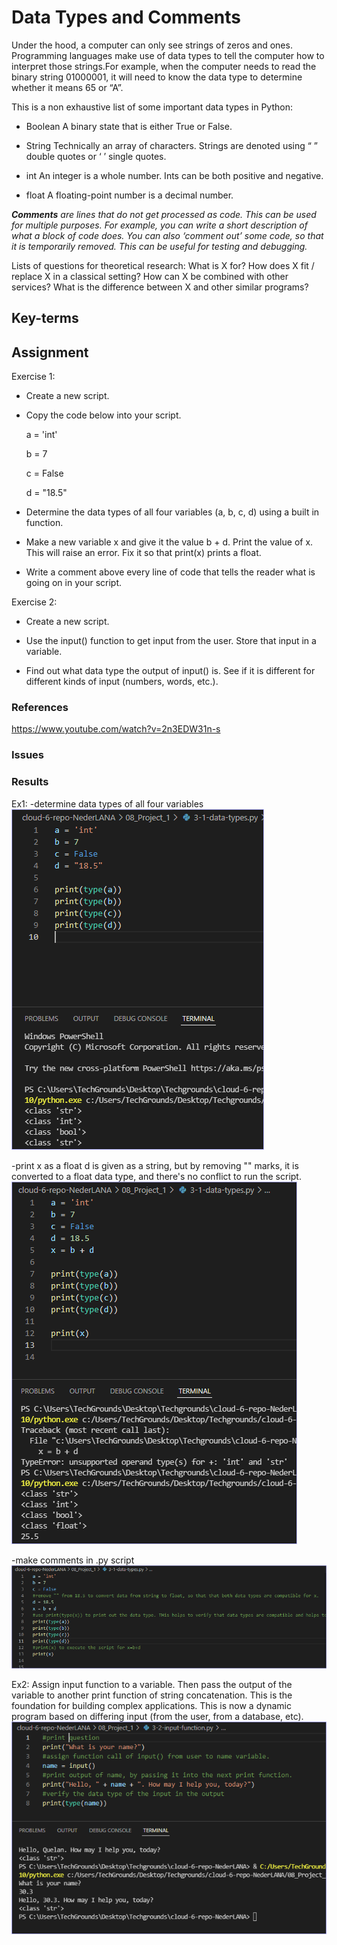 # Data Types and Comments
Under the hood, a computer can only see strings of zeros and ones. Programming languages make use of data types to tell the computer how to interpret those strings.For example, when the computer needs to read the binary string 01000001, it will need to know the data type to determine whether it means 65 or “A”.

This is a non exhaustive list of some important data types in Python:

* Boolean
A binary state that is either True or False.

* String
Technically an array of characters. Strings are denoted using “ ” double quotes or ‘ ’ single quotes.

* int
An integer is a whole number. Ints can be both positive and negative.

* float
A floating-point number is a decimal number.

***Comments** are lines that do not get processed as code. This can be used for multiple purposes. For example, you can write a short description of what a block of code does. You can also ‘comment out’ some code, so that it is temporarily removed. This can be useful for testing and debugging.*


Lists of questions for theoretical research:
What is X for?
How does X fit / replace X in a classical setting?
How can X be combined with other services?
What is the difference between X and other similar programs?



## Key-terms


## Assignment
Exercise 1:

- Create a new script.

- Copy the code below into your script.

    a = 'int'

    b = 7

    c = False

    d = "18.5"

- Determine the data types of all four variables (a, b, c, d) using a built in function.

- Make a new variable x and give it the value b + d. Print the value of x. This will raise an error. Fix it so that print(x) prints a float.

- Write a comment above every line of code that tells the reader what is going on in your script.


Exercise 2:

- Create a new script.

- Use the input() function to get input from the user. Store that input in a variable.

- Find out what data type the output of input() is. See if it is different for different kinds of input (numbers, words, etc.).

### References
https://www.youtube.com/watch?v=2n3EDW31n-s

### Issues


### Results

Ex1:
-determine data types of all four variables
![](../00_includes/wk08/3-ex1-1.png)

-print x as a float
d is given as a string, but by removing "" marks, it is converted to a float data type, and there's no conflict to run the script.
![](../00_includes/wk08/3-ex1-2.png)

-make comments in .py script 
![](../00_includes/wk08/3-ex1-3.png)


Ex2:
Assign input function to a variable. Then pass the output of the variable to another print function of string concatenation.
This is the foundation for building complex applications. This is now a dynamic program based on differing input (from the user, from a database, etc). 
![](../00_includes/wk08/3-ex2.png)